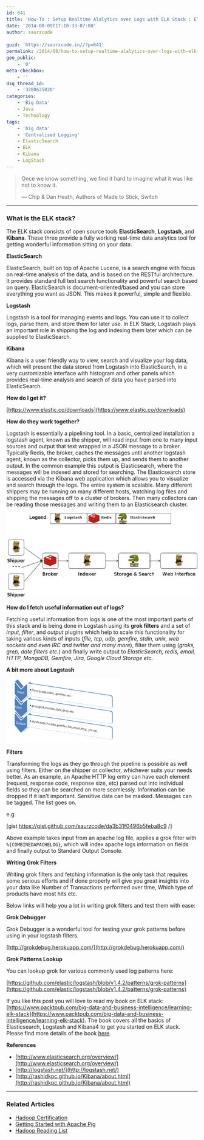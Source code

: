 ```yaml
---
id: 641
title: 'How-To : Setup Realtime Alalytics over Logs with ELK Stack : Elasticsearch, Logstash, Kibana?'
date: '2014-08-09T17:10:33-07:00'
author: saurzcode

guid: 'https://saurzcode.in//?p=641'
permalink: /2014/08/how-to-setup-realtime-alalytics-over-logs-with-elk-stack/
geo_public:
    - '0'
meta-checkbox:
    - ''
dsq_thread_id:
    - '3280625820'
categories:
    - 'Big Data'
    - Java
    - Technology
tags:
    - 'big data'
    - 'Centralised Logging'
    - ElasticSearch
    - ELK
    - Kibana
    - LogStash
---
```


> Once we know something, we find it hard to imagine what it was like not to know it.
>
> — Chip & Dan Heath, Authors of Made to Stick, Switch

---

### What is the ELK stack?

The ELK stack consists of open source tools **ElasticSearch**, **Logstash**, and **Kibana**. These three provide a fully working real-time data analytics tool for getting wonderful information sitting on your data.
<!--more-->
**ElasticSearch**

ElasticSearch, built on top of Apache Lucene, is a search engine with focus on real-time analysis of the data, and is based on the RESTful architecture. It provides standard full text search functionality and powerful search based on query. ElasticSearch is document-oriented/based and you can store everything you want as JSON. This makes it powerful, simple and flexible.

**Logstash**

Logstash is a tool for managing events and logs. You can use it to collect logs, parse them, and store them for later use. In ELK Stack, Logstash plays an important role in shipping the log and indexing them later which can be supplied to ElasticSearch.

**Kibana**

Kibana is a user friendly way to view, search and visualize your log data, which will present the data stored from Logstash into ElasticSearch, in a very customizable interface with histogram and other panels which provides real-time analysis and search of data you have parsed into ElasticSearch.

**How do I get it?**

[https://www.elastic.co/downloads](https://www.elastic.co/downloads)

**How do they work together?**

Logstash is essentially a pipelining tool. In a basic, centralized installation a logstash agent, known as the shipper, will read input from one to many input sources and output that text wrapped in a JSON message to a broker. Typically Redis, the broker, caches the messages until another logstash agent, known as the collector, picks them up, and sends them to another output. In the common example this output is Elasticsearch, where the messages will be indexed and stored for searching. The Elasticsearch store is accessed via the Kibana web application which allows you to visualize and search through the logs. The entire system is scalable. Many different shippers may be running on many different hosts, watching log files and shipping the messages off to a cluster of brokers. Then many collectors can be reading those messages and writing them to an Elasticsearch cluster.

![Realtime Analytics for logs using ELK Stack](/assets/uploads/2014/08/logstash1-e1407584364173.png)

**How do I fetch useful information out of logs?**

Fetching useful information from logs is one of the most important parts of this stack and is being done in Logstash using its **grok filters** and a set of *input*, *filter*, and *output* plugins which help to scale this functionality for taking various kinds of inputs (*file, tcp, udp, gemfire, stdin, unix, web sockets and even IRC and twitter and many more*), filter them using (*groks, grep, date filters etc.*) and finally write output to *ElasticSearch, redis, email, HTTP, MongoDB, Gemfire, Jira, Google Cloud Storage etc.*

**A bit more about Logstash**

![Realtime Analytics over Logs using ELK Stack](/assets/uploads/2014/08/grok-300x168.png)

**Filters**

Transforming the logs as they go through the pipeline is possible as well using filters. Either on the shipper or collector, whichever suits your needs better. As an example, an Apache HTTP log entry can have each element (request, response code, response size, etc) parsed out into individual fields so they can be searched on more seamlessly. Information can be dropped if it isn't important. Sensitive data can be masked. Messages can be tagged. The list goes on.

e.g.

[gist https://gist.github.com/saurzcode/da3b31f0496b5feba8c9 /]

Above example takes input from an apache log file, applies a grok filter with `%{COMBINEDAPACHELOG}`, which will index apache logs information on fields and finally output to Standard Output Console.

**Writing Grok Filters**

Writing grok filters and fetching information is the only task that requires some serious efforts and if done properly will give you great insights into your data like Number of Transactions performed over time, Which type of products have most hits etc.

Below links will help you a lot in writing grok filters and test them with ease:

**Grok Debugger**

Grok Debugger is a wonderful tool for testing your grok patterns before using in your logstash filters.

[http://grokdebug.herokuapp.com/](http://grokdebug.herokuapp.com/)

**Grok Patterns Lookup**

You can lookup grok for various commonly used log patterns here:

[https://github.com/elastic/logstash/blob/v1.4.2/patterns/grok-patterns](https://github.com/elastic/logstash/blob/v1.4.2/patterns/grok-patterns)

If you like this post you will love to read my book on ELK stack: [https://www.packtpub.com/big-data-and-business-intelligence/learning-elk-stack](https://www.packtpub.com/big-data-and-business-intelligence/learning-elk-stack). The book covers all the basics of Elasticsearch, Logstash and Kibana4 to get you started on ELK stack. Please find more details of the book [here](https://saurzcode.in//2015/12/book-on-elk-stack-learning-elk-stack/).

**References**

- [http://www.elasticsearch.org/overview/](http://www.elasticsearch.org/overview/)
- [http://logstash.net/](http://logstash.net/)
- [http://rashidkpc.github.io/Kibana/about.html](http://rashidkpc.github.io/Kibana/about.html)

---

### Related Articles

- [Hadoop Certification](https://saurzcode.in//2014/05/31/hadoop-certifications/)
- [Getting Started with Apache Pig](https://saurzcode.in//2014/06/28/getting-started-with-pig/)
- [Hadoop Reading List](https://saurzcode.in//2014/06/01/reading-list-hadoop/)